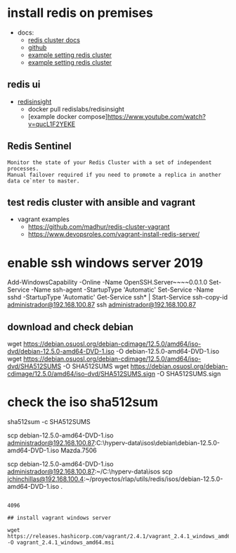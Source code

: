 # install redis on premises
- docs:
  - [redis cluster docs](https://redis.io/docs/latest/operate/oss_and_stack/management/scaling/)
  - [github](https://github.com/redis/redis)
  - [example setting redis cluster](https://success.outsystems.com/documentation/how_to_guides/infrastructure/configuring_outsystems_with_redis_in_memory_session_storage/set_up_a_redis_cluster_for_production_environments/)  
  - [example setting redis cluster](https://www.youtube.com/watch?v=ZulHGH4io5E)

## redis ui
  - [redisinsight](https://hub.docker.com/r/redislabs/redisinsight)
    - docker pull redislabs/redisinsight
    - [example docker compose]https://www.youtube.com/watch?v=qucL1F2YEKE

## Redis Sentinel
```
Monitor the state of your Redis Cluster with a set of independent processes.
Manual failover required if you need to promote a replica in another data ce`nter to master.
```

## test redis cluster with ansible and vagrant
- vagrant examples
  - https://github.com/madhur/redis-cluster-vagrant
  - https://www.devopsroles.com/vagrant-install-redis-server/

# enable ssh windows server 2019
Add-WindowsCapability -Online -Name OpenSSH.Server~~~~0.0.1.0
Set-Service -Name ssh-agent -StartupType 'Automatic'
Set-Service -Name sshd -StartupType 'Automatic'
Get-Service ssh* | Start-Service
ssh-copy-id administrador@192.168.100.87
ssh administrador@192.168.100.87

## download and check debian

wget https://debian.osuosl.org/debian-cdimage/12.5.0/amd64/iso-dvd/debian-12.5.0-amd64-DVD-1.iso -O debian-12.5.0-amd64-DVD-1.iso
wget https://debian.osuosl.org/debian-cdimage/12.5.0/amd64/iso-dvd/SHA512SUMS -O SHA512SUMS
wget https://debian.osuosl.org/debian-cdimage/12.5.0/amd64/iso-dvd/SHA512SUMS.sign -O SHA512SUMS.sign

# check the iso sha512sum
sha512sum -c SHA512SUMS

scp debian-12.5.0-amd64-DVD-1.iso administrador@192.168.100.87:C:\hyperv-data\isos\debian\debian-12.5.0-amd64-DVD-1.iso
Mazda.7506

scp debian-12.5.0-amd64-DVD-1.iso administrador@192.168.100.87:~/C:\hyperv-data\isos
scp jchinchillas@192.168.100.4:~/proyectos/rlap/utils/redis/isos/debian-12.5.0-amd64-DVD-1.iso .
```

4096

## install vagrant windows server

wget https://releases.hashicorp.com/vagrant/2.4.1/vagrant_2.4.1_windows_amd64.msi -O vagrant_2.4.1_windows_amd64.msi

